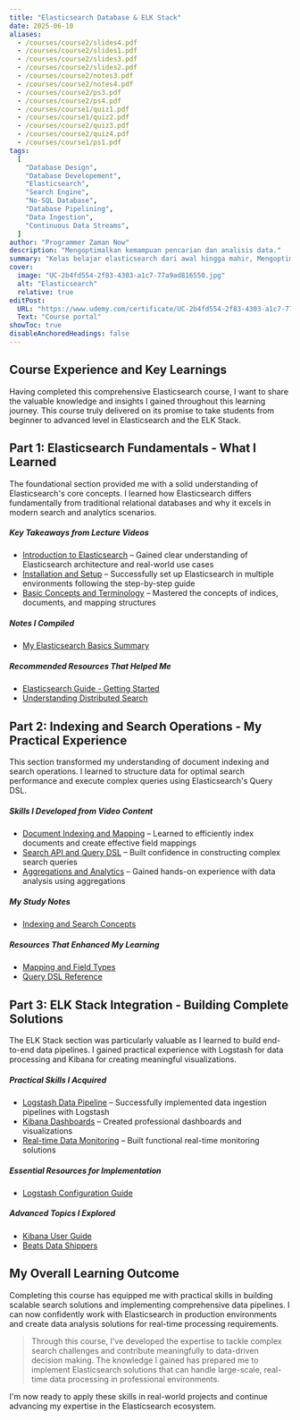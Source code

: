 ```yaml
---
title: "Elasticsearch Database & ELK Stack"
date: 2025-06-10
aliases:
  - /courses/course2/slides4.pdf
  - /courses/course2/slides1.pdf
  - /courses/course2/slides3.pdf
  - /courses/course2/slides2.pdf
  - /courses/course2/notes3.pdf
  - /courses/course2/notes4.pdf
  - /courses/course2/ps3.pdf
  - /courses/course2/ps4.pdf
  - /courses/course1/quiz1.pdf
  - /courses/course1/quiz2.pdf
  - /courses/course2/quiz3.pdf
  - /courses/course2/quiz4.pdf
  - /courses/course1/ps1.pdf
tags:
  [
    "Database Design",
    "Database Developement",
    "Elasticsearch",
    "Search Engine",
    "No-SQL Database",
    "Database Pipelining",
    "Data Ingestion",
    "Continuous Data Streams",
  ]
author: "Programmer Zaman Now"
description: "Mengoptimalkan kemampuan pencarian dan analisis data."
summary: "Kelas belajar elasticsearch dari awal hingga mahir, Mengoptimalkan kemampuan pencarian dan analisis data Anda? Apakah Anda ingin memahami dasar-dasar Elasticsearch yang merupakan salah satu alat terkemuka dalam mengelola data"
cover:
  image: "UC-2b4fd554-2f83-4303-a1c7-77a9ad816550.jpg"
  alt: "Elasticsearch"
  relative: true
editPost:
  URL: "https://www.udemy.com/certificate/UC-2b4fd554-2f83-4303-a1c7-77a9ad816550/"
  Text: "Course portal"
showToc: true
disableAnchoredHeadings: false
---
```


## Course Experience and Key Learnings

Having completed this comprehensive Elasticsearch course, I want to share the valuable knowledge and insights I gained throughout this learning journey. This course truly delivered on its promise to take students from beginner to advanced level in Elasticsearch and the ELK Stack.

## Part 1: Elasticsearch Fundamentals - What I Learned

The foundational section provided me with a solid understanding of Elasticsearch's core concepts. I learned how Elasticsearch differs fundamentally from traditional relational databases and why it excels in modern search and analytics scenarios.

##### Key Takeaways from Lecture Videos

- [Introduction to Elasticsearch](https://youtu.be/example1) – Gained clear understanding of Elasticsearch architecture and real-world use cases
- [Installation and Setup](https://youtu.be/example2) – Successfully set up Elasticsearch in multiple environments following the step-by-step guide
- [Basic Concepts and Terminology](https://youtu.be/example3) – Mastered the concepts of indices, documents, and mapping structures

##### Notes I Compiled

- [My Elasticsearch Basics Summary](lecture1.pdf)

##### Recommended Resources That Helped Me

- [Elasticsearch Guide - Getting Started](https://www.elastic.co/guide/en/elasticsearch/reference/current/getting-started.html)
- [Understanding Distributed Search](https://www.elastic.co/guide/en/elasticsearch/reference/current/search-your-data.html)

## Part 2: Indexing and Search Operations - My Practical Experience

This section transformed my understanding of document indexing and search operations. I learned to structure data for optimal search performance and execute complex queries using Elasticsearch's Query DSL.

##### Skills I Developed from Video Content

- [Document Indexing and Mapping](https://youtu.be/example4) – Learned to efficiently index documents and create effective field mappings
- [Search API and Query DSL](https://youtu.be/example5) – Built confidence in constructing complex search queries
- [Aggregations and Analytics](https://youtu.be/example6) – Gained hands-on experience with data analysis using aggregations

##### My Study Notes

- [Indexing and Search Concepts](lecture2.pdf)

##### Resources That Enhanced My Learning

- [Mapping and Field Types](https://www.elastic.co/guide/en/elasticsearch/reference/current/mapping.html)
- [Query DSL Reference](https://www.elastic.co/guide/en/elasticsearch/reference/current/query-dsl.html)

## Part 3: ELK Stack Integration - Building Complete Solutions

The ELK Stack section was particularly valuable as I learned to build end-to-end data pipelines. I gained practical experience with Logstash for data processing and Kibana for creating meaningful visualizations.

##### Practical Skills I Acquired

- [Logstash Data Pipeline](https://youtu.be/example7) – Successfully implemented data ingestion pipelines with Logstash
- [Kibana Dashboards](https://youtu.be/example8) – Created professional dashboards and visualizations
- [Real-time Data Monitoring](https://youtu.be/example9) – Built functional real-time monitoring solutions

##### Essential Resources for Implementation

- [Logstash Configuration Guide](https://www.elastic.co/guide/en/logstash/current/configuration.html)

##### Advanced Topics I Explored

- [Kibana User Guide](https://www.elastic.co/guide/en/kibana/current/index.html)
- [Beats Data Shippers](https://www.elastic.co/guide/en/beats/libbeat/current/index.html)

## My Overall Learning Outcome

Completing this course has equipped me with practical skills in building scalable search solutions and implementing comprehensive data pipelines. I can now confidently work with Elasticsearch in production environments and create data analysis solutions for real-time processing requirements.

> Through this course, I've developed the expertise to tackle complex search challenges and contribute meaningfully to data-driven decision making. The knowledge I gained has prepared me to implement Elasticsearch solutions that can handle large-scale, real-time data processing in professional environments.

I'm now ready to apply these skills in real-world projects and continue advancing my expertise in the Elasticsearch ecosystem.
